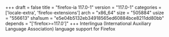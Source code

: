 +++
draft = false
title = "firefox-ia 117.0-1"
version = "117.0-1"
categories = ['locale-extra', 'firefox-extensions']
arch = "x86_64"
size = "505884"
usize = "556613"
sha1sum = "e5e04b5132eb34918565ed60884bce8211dd80bb"
depends = "['firefox>=117.0']"
+++
Interlingua (International Auxiliary Language Association) language support for Firefox